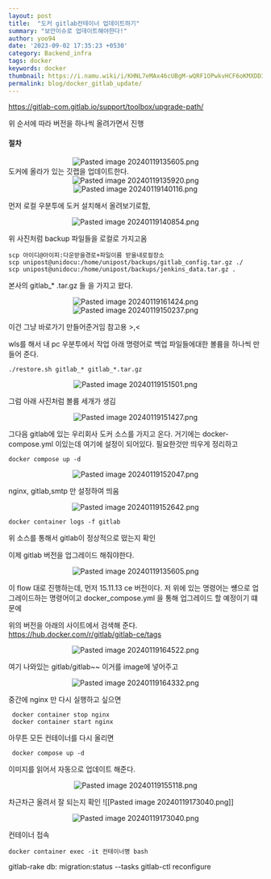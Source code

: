 ```yaml
---
layout: post
title:  "도커 gitlab컨테이너 업데이트하기"
summary: "보안이슈로 업데이트해야한다!"
author: yoo94
date: '2023-09-02 17:35:23 +0530'
category: Backend_infra
tags: docker
keywords: docker
thumbnail: https://i.namu.wiki/i/KHNL7eMAx46cUBgM-wQRF1OPwkvHCF6oKMXDD3MpOwiUZedqQ_IZuA-vI2d1jMZIkDm9zQCFxb4FFS1HKvqJd5iHeA3PYSFRBYOYewHg6wvR4BwrQjucTirP9s5I4GGtpGBrtAqGgKl_vlGROsWrTA.svg
permalink: blog/docker_gitlab_update/
---
```

https://gitlab-com.gitlab.io/support/toolbox/upgrade-path/

위 순서에 따라 버전을 하나씩 올려가면서 진행

#### 절차
<div style="display: flex; justify-content: center;">
  <img src="/blog/postImg/Pasted image 20240119135605.png" alt="Pasted image 20240119135605.png" style="max-width:auto;; height:auto;">
</div>
도커에 올라가 있는 깃랩을 업데이트한다.

<div style="display: flex; justify-content: center;">
  <img src="/blog/postImg/Pasted image 20240119135920.png" alt="Pasted image 20240119135920.png" style="max-width:auto;; height:auto;">
</div>

<div style="display: flex; justify-content: center;">
  <img src="/blog/postImg/Pasted image 20240119140116.png" alt="Pasted image 20240119140116.png" style="max-width:auto;; height:auto;">
</div>

먼저 로컬 우분투에 도커 설치해서 올려보기로함,

<div style="display: flex; justify-content: center;">
  <img src="/blog/postImg/Pasted image 20240119140854.png" alt="Pasted image 20240119140854.png" style="max-width:auto;; height:auto;">
</div>

위 사진처럼 backup 파일들을 로컬로 가지고옴

```shell
scp 아이디@아이피:다운받을경로+파일이름 받을내로컬장소
scp unipost@unidocu:/home/unipost/backups/gitlab_config.tar.gz ./
scp unipost@unidocu:/home/unipost/backups/jenkins_data.tar.gz .
```


본사의 gitlab_* .tar.gz 들 을 가지고 왔다.
<div style="display: flex; justify-content: center;">
  <img src="/blog/postImg/Pasted image 20240119161424.png" alt="Pasted image 20240119161424.png" style="max-width:auto;; height:auto;">
</div>
<div style="display: flex; justify-content: center;">
  <img src="/blog/postImg/Pasted image 20240119150237.png" alt="Pasted image 20240119150237.png" style="max-width:auto;; height:auto;">
</div>

이건 그냥 바로가기 만들어준거임 참고용 >,<

wls를 해서 내 pc 우분투에서 작업
아래 명령어로 백업 파일들에대한 볼륨을 하나씩 만들어 준다.
```shell
./restore.sh gitlab_* gitlab_*.tar.gz
```

<div style="display: flex; justify-content: center;">
  <img src="/blog/postImg/Pasted image 20240119151501.png" alt="Pasted image 20240119151501.png" style="max-width:auto;; height:auto;">
</div>

그럼 아래 사진처럼 볼륨 세개가 생김
<div style="display: flex; justify-content: center;">
  <img src="/blog/postImg/Pasted image 20240119151427.png" alt="Pasted image 20240119151427.png" style="max-width:auto;; height:auto;">
</div>


그다음 gitlab에 있는 우리회사 도커 소스를 가지고 온다. 거기에는
docker-compose.yml 이있는데 여기에 설정이 되어있다.
필요한것만 띄우게 정리하고
```shell
docker compose up -d
```
<div style="display: flex; justify-content: center;">
  <img src="/blog/postImg/Pasted image 20240119152047.png" alt="Pasted image 20240119152047.png" style="max-width:auto;; height:auto;">
</div>

nginx, gitlab,smtp 만 설정하여 띄움
<div style="display: flex; justify-content: center;">
  <img src="/blog/postImg/Pasted image 20240119152642.png" alt="Pasted image 20240119152642.png" style="max-width:auto;; height:auto;">
</div>

```shell
docker container logs -f gitlab
```
위 소스를 통해서 gitlab이 정상적으로 떴는지 확인

이제 gitlab 버전을 업그레이드 해줘야한다.
<div style="display: flex; justify-content: center;">
  <img src="/blog/postImg/Pasted image 20240119135605.png" alt="Pasted image 20240119135605.png" style="max-width:auto;; height:auto;">
</div>

이 flow 대로 진행하는데, 먼저 15.11.13 ce 버전이다.
저 위에 있는 명령어는 썡으로 업그레이드하는 명령어이고
docker_compose.yml 을 통해 업그레이드 할 예정이기 떄문에

위의 버전을 아래의 사이트에서 검색해 준다.
https://hub.docker.com/r/gitlab/gitlab-ce/tags

<div style="display: flex; justify-content: center;">
  <img src="/blog/postImg/Pasted image 20240119164522.png" alt="Pasted image 20240119164522.png" style="max-width:auto;; height:auto;">
</div>

여기 나와있는 gitlab/gitlab~~ 이거를 image에 넣어주고

<div style="display: flex; justify-content: center;">
  <img src="/blog/postImg/Pasted image 20240119164332.png" alt="Pasted image 20240119164332.png" style="max-width:auto;; height:auto;">
</div>

중간에 nginx 만 다시 실행하고 싶으면
```shell
 docker container stop nginx
 docker container start nginx
```

아무튼 모든 컨테이너를 다시 올리면
```shell
 docker compose up -d
```
이미지를 읽어서 자동으로 업데이트 해준다.
<div style="display: flex; justify-content: center;">
  <img src="/blog/postImg/Pasted image 20240119155118.png" alt="Pasted image 20240119155118.png" style="max-width:auto;; height:auto;">
</div>


차근차근 올려서 잘 되는지 확인
![[Pasted image 20240119173040.png]]
<div style="display: flex; justify-content: center;">
  <img src="/blog/postImg/Pasted image 20240119173040.png" alt="Pasted image 20240119173040.png" style="max-width:auto;; height:auto;">
</div>


컨테이너 접속
```shell
docker container exec -it 컨테이너명 bash
```
gitlab-rake db: migration:status --tasks
gitlab-ctl reconfigure
